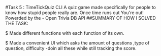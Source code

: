 #Task 5 : TimeTickQuiz CLI
A quiz game made specifically for people to know how stupid people really are.
Once time runs out You're out!
Powerded by the - Open Trivia DB API
##SUMMARY OF HOW I SOLVED THE TASK:
 
$ Made different functions with each function of its own. 

$ Made a convenient UI which asks the amount of questions ,type of question, difficulty -doin all these while still
  tracking the score.

 

